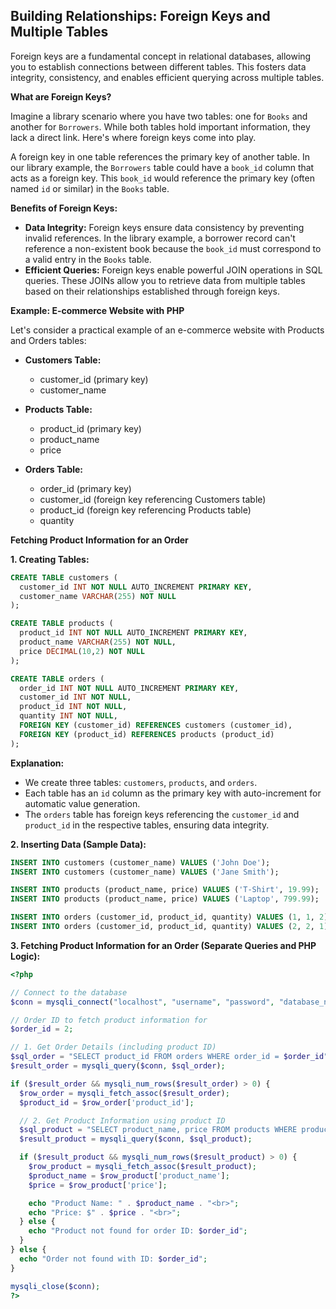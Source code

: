 ## Building Relationships: Foreign Keys and Multiple Tables

Foreign keys are a fundamental concept in relational databases, allowing you to establish connections between different tables. This fosters data integrity, consistency, and enables efficient querying across multiple tables.

**What are Foreign Keys?**

Imagine a library scenario where you have two tables: one for `Books` and another for `Borrowers`. While both tables hold important information, they lack a direct link. Here's where foreign keys come into play.

A foreign key in one table references the primary key of another table. In our library example, the `Borrowers` table could have a `book_id` column that acts as a foreign key. This `book_id` would reference the primary key (often named `id` or similar) in the `Books` table.

**Benefits of Foreign Keys:**

* **Data Integrity:** Foreign keys ensure data consistency by preventing invalid references. In the library example, a borrower record can't reference a non-existent book because the `book_id` must correspond to a valid entry in the `Books` table.
* **Efficient Queries:** Foreign keys enable powerful JOIN operations in SQL queries. These JOINs allow you to retrieve data from multiple tables based on their relationships established through foreign keys.

**Example: E-commerce Website with PHP**

Let's consider a practical example of an e-commerce website with Products and Orders tables:

* **Customers Table:**
    * customer_id (primary key)
    * customer_name

* **Products Table:**
    * product_id (primary key)
    * product_name
    * price
* **Orders Table:**
    * order_id (primary key)
    * customer_id (foreign key referencing Customers table)
    * product_id (foreign key referencing Products table)
    * quantity


**Fetching Product Information for an Order**


**1. Creating Tables:**

```sql
CREATE TABLE customers (
  customer_id INT NOT NULL AUTO_INCREMENT PRIMARY KEY,
  customer_name VARCHAR(255) NOT NULL
);

CREATE TABLE products (
  product_id INT NOT NULL AUTO_INCREMENT PRIMARY KEY,
  product_name VARCHAR(255) NOT NULL,
  price DECIMAL(10,2) NOT NULL
);

CREATE TABLE orders (
  order_id INT NOT NULL AUTO_INCREMENT PRIMARY KEY,
  customer_id INT NOT NULL,
  product_id INT NOT NULL,
  quantity INT NOT NULL,
  FOREIGN KEY (customer_id) REFERENCES customers (customer_id),
  FOREIGN KEY (product_id) REFERENCES products (product_id)
);
```

**Explanation:**

- We create three tables: `customers`, `products`, and `orders`.
- Each table has an `id` column as the primary key with auto-increment for automatic value generation.
- The `orders` table has foreign keys referencing the `customer_id` and `product_id` in the respective tables, ensuring data integrity.

**2. Inserting Data (Sample Data):**

```sql
INSERT INTO customers (customer_name) VALUES ('John Doe');
INSERT INTO customers (customer_name) VALUES ('Jane Smith');

INSERT INTO products (product_name, price) VALUES ('T-Shirt', 19.99);
INSERT INTO products (product_name, price) VALUES ('Laptop', 799.99);

INSERT INTO orders (customer_id, product_id, quantity) VALUES (1, 1, 2);  -- John Doe orders 2 T-Shirts
INSERT INTO orders (customer_id, product_id, quantity) VALUES (2, 2, 1);  -- Jane Smith orders 1 Laptop
```

**3. Fetching Product Information for an Order (Separate Queries and PHP Logic):**

```php
<?php

// Connect to the database
$conn = mysqli_connect("localhost", "username", "password", "database_name");

// Order ID to fetch product information for
$order_id = 2;

// 1. Get Order Details (including product ID)
$sql_order = "SELECT product_id FROM orders WHERE order_id = $order_id";
$result_order = mysqli_query($conn, $sql_order);

if ($result_order && mysqli_num_rows($result_order) > 0) {
  $row_order = mysqli_fetch_assoc($result_order);
  $product_id = $row_order['product_id'];

  // 2. Get Product Information using product ID
  $sql_product = "SELECT product_name, price FROM products WHERE product_id = $product_id";
  $result_product = mysqli_query($conn, $sql_product);

  if ($result_product && mysqli_num_rows($result_product) > 0) {
    $row_product = mysqli_fetch_assoc($result_product);
    $product_name = $row_product['product_name'];
    $price = $row_product['price'];

    echo "Product Name: " . $product_name . "<br>";
    echo "Price: $" . $price . "<br>";
  } else {
    echo "Product not found for order ID: $order_id";
  }
} else {
  echo "Order not found with ID: $order_id";
}

mysqli_close($conn);
?>
```
